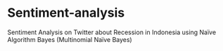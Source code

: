 # Sentiment-analysis
Sentiment Analysis on Twitter about Recession in Indonesia using Naïve Algorithm Bayes (Multinomial Naïve Bayes)
